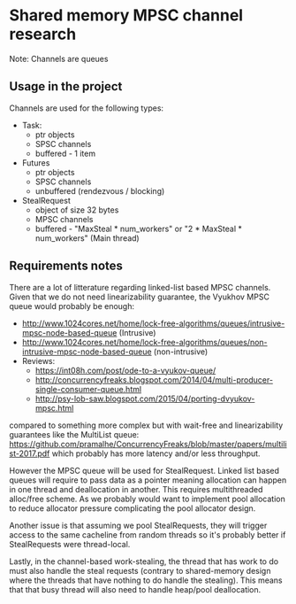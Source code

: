 # Shared memory MPSC channel research
Note: Channels are queues

## Usage in the project

Channels are used for the following types:

- Task:
  - ptr objects
  - SPSC channels
  - buffered - 1 item
- Futures
  - ptr objects
  - SPSC channels
  - unbuffered (rendezvous / blocking)
- StealRequest
  - object of size 32 bytes
  - MPSC channels
  - buffered - "MaxSteal * num_workers" or "2 * MaxSteal * num_workers" (Main thread)

## Requirements notes

There are a lot of litterature regarding linked-list based MPSC channels.
Given that we do not need linearizability guarantee, the Vyukhov MPSC queue would probably be enough:
- http://www.1024cores.net/home/lock-free-algorithms/queues/intrusive-mpsc-node-based-queue (Intrusive)
- http://www.1024cores.net/home/lock-free-algorithms/queues/non-intrusive-mpsc-node-based-queue (non-intrusive)
- Reviews:
  - https://int08h.com/post/ode-to-a-vyukov-queue/
  - http://concurrencyfreaks.blogspot.com/2014/04/multi-producer-single-consumer-queue.html
  - http://psy-lob-saw.blogspot.com/2015/04/porting-dvyukov-mpsc.html

compared to something more complex but with wait-free and linearizability guarantees like
the MultiList queue: https://github.com/pramalhe/ConcurrencyFreaks/blob/master/papers/multilist-2017.pdf which probably has more latency and/or less throughput.

However the MPSC queue will be used for StealRequest. Linked list based queues will require to pass data as a pointer meaning allocation can happen in one thread and deallocation in another.
This requires multithreaded alloc/free scheme. As we probably would want to implement pool allocation to reduce allocator pressure complicating the pool allocator design.

Another issue is that assuming we pool StealRequests, they will trigger access to the same cacheline from random threads so it's probably better if StealRequests were thread-local.

Lastly, in the channel-based work-stealing, the thread that has work to do must also handle the steal requests (contrary to shared-memory design where the threads that have nothing to do handle the stealing). This means that that busy thread will also need to handle heap/pool deallocation.
